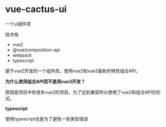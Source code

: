 # vue-cactus-ui

一个ui组件库

技术栈
- vue2
- @vue/composition-api 
- webpack 
- typescript

基于vue2开发的一个组件库，使用vue2和vue3最新的特性组合API，

**为什么使用组合API而不是用vue3开发？**

原因是项目中有很多vue2的项目，为了达到兼容所以使用了vue2和组合API的形式。

**typescript**

使用typescript也是为了避免一些类型错误
